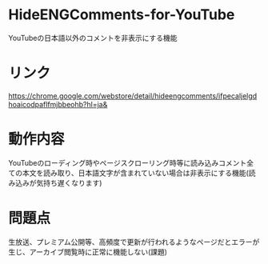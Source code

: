 # HideENGComments-for-YouTube
YouTubeの日本語以外のコメントを非表示にする機能

# リンク
https://chrome.google.com/webstore/detail/hideengcomments/ifpecaljelgdhoaicodpaflfmjbbeohb?hl=ja&
# 動作内容
YouTubeのローディング時やページスクローリング時等に読み込みコメント全ての本文を読み取り、日本語文字が含まれていない場合は非表示にする機能(読み込みが気持ち遅くなります)

# 問題点
生放送、プレミアム公開等、高頻度で更新が行われるようなページだとエラーが生じ、アーカイブ閲覧時に正常に機能しない(課題)
